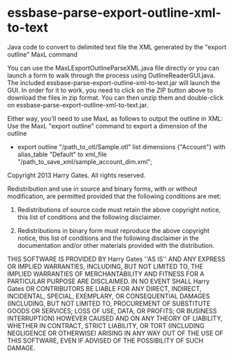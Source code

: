 essbase-parse-export-outline-xml-to-text
========================================

Java code to convert to delimited text file the XML generated by the "export outline" MaxL command

You can use the MaxLExportOutlineParseXML.java file directly or you can launch a form to walk through the process using OutlineReaderGUI.java. The included essbase-parse-export-outline-xml-to-text.jar will launch the GUI. In order for it to work, you need to click on the ZIP button above to download the files in zip format. You can then unzip them and double-click on essbase-parse-export-outline-xml-to-text.jar.

Either way, you'll need to use MaxL as follows to output the outline in XML:
Use the MaxL "export outline" command to export a dimension of the outline
 *   export outline "/path_to_otl/Sample.otl" list dimensions {"Account"} with alias_table "Default" to xml_file "/path_to_save_xml/sample_account_dim.xml";






Copyright 2013 Harry Gates. All rights reserved.

Redistribution and use in source and binary forms, with or without modification,
are permitted provided that the following conditions are met:

   1. Redistributions of source code must retain the above copyright notice,
      this list of conditions and the following disclaimer.

   2. Redistributions in binary form must reproduce the above copyright notice,
      this list of conditions and the following disclaimer in the documentation
      and/or other materials provided with the distribution.

THIS SOFTWARE IS PROVIDED BY Harry Gates ''AS IS'' AND ANY EXPRESS OR
IMPLIED WARRANTIES, INCLUDING, BUT NOT LIMITED TO, THE IMPLIED WARRANTIES OF
MERCHANTABILITY AND FITNESS FOR A PARTICULAR PURPOSE ARE DISCLAIMED. IN NO EVENT
SHALL Harry Gates OR CONTRIBUTORS BE LIABLE FOR ANY DIRECT, INDIRECT,
INCIDENTAL, SPECIAL, EXEMPLARY, OR CONSEQUENTIAL DAMAGES (INCLUDING, BUT NOT
LIMITED TO, PROCUREMENT OF SUBSTITUTE GOODS OR SERVICES; LOSS OF USE, DATA, OR
PROFITS; OR BUSINESS INTERRUPTION) HOWEVER CAUSED AND ON ANY THEORY OF
LIABILITY, WHETHER IN CONTRACT, STRICT LIABILITY, OR TORT (INCLUDING NEGLIGENCE
OR OTHERWISE) ARISING IN ANY WAY OUT OF THE USE OF THIS SOFTWARE, EVEN IF
ADVISED OF THE POSSIBILITY OF SUCH DAMAGE.
